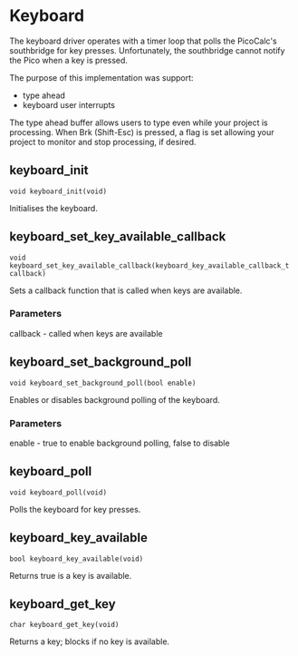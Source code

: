 # Keyboard

The keyboard driver operates with a timer loop that polls the PicoCalc's southbridge for key presses. Unfortunately, the southbridge cannot notify the Pico when a key is pressed.

The purpose of this implementation was support:

- type ahead
- keyboard user interrupts

The type ahead buffer allows users to type even while your project is processing. When Brk (Shift-Esc) is pressed, a flag is set allowing your project to monitor and stop processing, if desired. 


## keyboard_init

`void keyboard_init(void)`

Initialises the keyboard.


## keyboard_set_key_available_callback

`void keyboard_set_key_available_callback(keyboard_key_available_callback_t callback)`

Sets a callback function that is called when keys are available.

### Parameters

callback - called when keys are available


## keyboard_set_background_poll

`void keyboard_set_background_poll(bool enable)`

Enables or disables background polling of the keyboard.

### Parameters

enable - true to enable background polling, false to disable


## keyboard_poll

`void keyboard_poll(void)`

Polls the keyboard for key presses.


## keyboard_key_available

`bool keyboard_key_available(void)`

Returns true is a key is available.


## keyboard_get_key

`char keyboard_get_key(void)`

Returns a key; blocks if no key is available.


